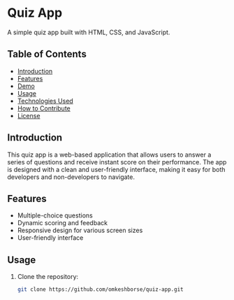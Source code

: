 # Quiz App 

A simple quiz app built with HTML, CSS, and JavaScript.

## Table of Contents

- [Introduction](#introduction)
- [Features](#features)
- [Demo](#demo)
- [Usage](#usage)
- [Technologies Used](#technologies-used)
- [How to Contribute](#how-to-contribute)
- [License](#license)

## Introduction

This quiz app is a web-based application that allows users to answer a series of questions and receive instant score on their performance. The app is designed with a clean and user-friendly interface, making it easy for both developers and non-developers to navigate.

## Features

- Multiple-choice questions
- Dynamic scoring and feedback
- Responsive design for various screen sizes
- User-friendly interface



## Usage

1. Clone the repository:

   ```bash
   git clone https://github.com/omkeshborse/quiz-app.git
